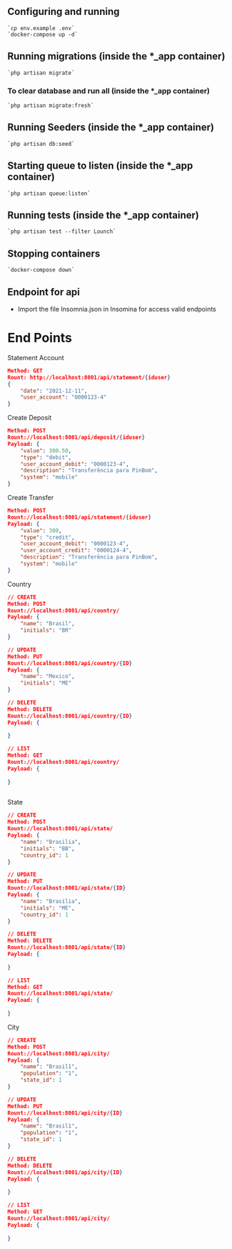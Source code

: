 

## Configuring and running
    `cp env.example .env`
    `docker-compose up -d`

## Running migrations (inside the *_app container)
    `php artisan migrate`
### To clear database and run all (inside the *_app container)
    `php artisan migrate:fresh`

## Running Seeders (inside the *_app container)
    `php artisan db:seed` 
    
## Starting queue to listen (inside the *_app container)
    `php artisan queue:listen`

## Running tests (inside the *_app container)
    `php artisan test --filter Lounch`

## Stopping containers
    `docker-compose down`

## Endpoint for api
- Import the file Insomnia.json in Insomina for access valid endpoints

# End Points

Statement Account

```json
Method: GET
Rount: http://localhost:8001/api/statement/{iduser}
{
	"date": "2021-12-11",
	"user_account": "0000123-4"
}
```

Create Deposit

```json
Method: POST
Rount://localhost:8001/api/deposit/{iduser}
Payload: {
	"value": 300.50,
	"type": "debit",
	"user_account_debit": "0000123-4",
	"description": "Transferência para PinBom",
	"system": "mobile"
}
```

Create Transfer

```json
Method: POST
Rount://localhost:8001/api/statement/{iduser}
Payload: {
	"value": 300,
	"type": "credit",
	"user_account_debit": "0000123-4",
	"user_account_credit": "0000124-4",
	"description": "Transferência para PinBom",
	"system": "mobile"
}
```

Country

```json
// CREATE
Method: POST
Rount://localhost:8001/api/country/
Payload: {
	"name": "Brasil",
	"initials": "BR"
}

// UPDATE
Method: PUT
Rount://localhost:8001/api/country/{ID}
Payload: {
	"name": "Mexico",
	"initials": "ME"
}

// DELETE
Method: DELETE
Rount://localhost:8001/api/country/{ID}
Payload: {
	
}

// LIST
Method: GET
Rount://localhost:8001/api/country/
Payload: {
	
}
	

```

State

```json
// CREATE
Method: POST
Rount://localhost:8001/api/state/
Payload: {
	"name": "Brasilia",
	"initials": "BB",
	"country_id": 1
}

// UPDATE
Method: PUT
Rount://localhost:8001/api/state/{ID}
Payload: {
	"name": "Brasília",
	"initials": "ME",
	"country_id": 1
}

// DELETE
Method: DELETE
Rount://localhost:8001/api/state/{ID}
Payload: {
	
}

// LIST
Method: GET
Rount://localhost:8001/api/state/
Payload: {
	
}
```

City

```json
// CREATE
Method: POST
Rount://localhost:8001/api/city/
Payload: {
	"name": "Brasil1",
	"population": "1",
	"state_id": 1
}

// UPDATE
Method: PUT
Rount://localhost:8001/api/city/{ID}
Payload: {
	"name": "Brasil1",
	"population": "1",
	"state_id": 1
}

// DELETE
Method: DELETE
Rount://localhost:8001/api/city/{ID}
Payload: {
	
}

// LIST
Method: GET
Rount://localhost:8001/api/city/
Payload: {
	
}
```
